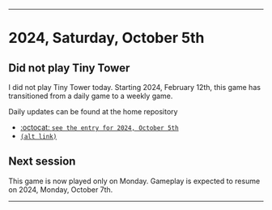 
***

# 2024, Saturday, October 5th

## Did not play Tiny Tower

<!-- TODO: For each weekly entry, make sure the date is correct. The day of the week should be modified in 4 places !-->

I did not play Tiny Tower today. Starting 2024, February 12th, this game has transitioned from a daily game to a weekly game.

Daily updates can be found at the home repository

- [:octocat: `see the entry for 2024, October 5th`](https://github.com/seanpm2001/SeansLifeArchive_Images_TinyTower/tree/master/tiny%20tower/2024/10_October/05/) 
- [`(alt link)`](/tiny%20tower/2024/10_October/05/)

## Next session

This game is now played only on Monday. Gameplay is expected to resume on 2024, Monday, October 7th.

***
